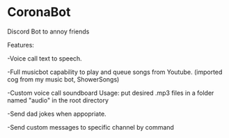 # CoronaBot
 Discord Bot to annoy friends

 Features:
 
  -Voice call text to speech.
  
  -Full musicbot capability to play and queue songs from Youtube. (imported cog from my music bot, ShowerSongs)

  -Custom voice call soundboard
   Usage: put desired .mp3 files in a folder named "audio" in the root directory

  -Send dad jokes when appopriate.

  -Send custom messages to specific channel by command
